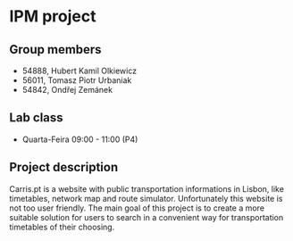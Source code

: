 # IPM project

## Group members
- 54888, Hubert Kamil Olkiewicz 
- 56011, Tomasz Piotr Urbaniak
- 54842, Ondřej Zemánek


## Lab class
- Quarta-Feira  09:00 - 11:00 (P4)

## Project description
Carris.pt is a website with public transportation informations in Lisbon, like
timetables, network map and route simulator. Unfortunately this website is not too
user friendly. The main goal of this project is to create a more suitable solution for users to search
in a convenient way for transportation timetables of their choosing.
